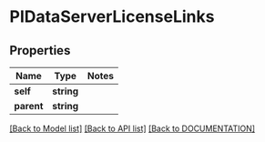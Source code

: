 # PIDataServerLicenseLinks

## Properties
Name | Type | Notes
------------ | ------------- | -------------
**self** | **string**
**parent** | **string**

[[Back to Model list]](../../DOCUMENTATION.md#documentation-for-models) [[Back to API list]](../../DOCUMENTATION.md#documentation-for-api-endpoints) [[Back to DOCUMENTATION]](../../DOCUMENTATION.md)
